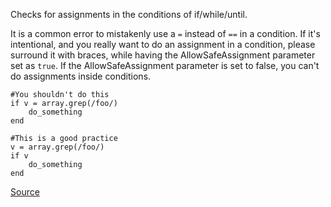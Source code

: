 Checks for assignments in the conditions of if/while/until.

It is a common error to mistakenly use a `=` instead of `==` in a condition.
If it's intentional, and you really want to do an assignment in a condition, please surround it with braces, while having the AllowSafeAssignment parameter set as `true`.
If the AllowSafeAssignment parameter is set to false, you can't do assignments inside conditions.

```
#You shouldn't do this
if v = array.grep(/foo/)
	do_something
end

#This is a good practice
v = array.grep(/foo/)
if v
	do_something
end
```

[Source](http://www.rubydoc.info/gems/rubocop/RuboCop/Cop/Lint/AssignmentInCondition)